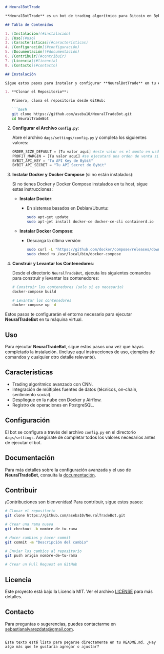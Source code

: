 ```markdown
# NeuralBotTrade

**NeuralBotTrade** es un bot de trading algorítmico para Bitcoin en Bybit. Utiliza una red neuronal convolucional que analiza datos técnicos, blockchain, sentimiento en redes, y otros indicadores para predecir movimientos de precio. Desarrollado en Python, desplegado en Google Cloud con Docker y Airflow, y registra operaciones en una base de datos PostgreSQL.

## Tabla de Contenidos

1. [Instalación](#instalación)
2. [Uso](#uso)
3. [Características](#características)
4. [Configuración](#configuración)
5. [Documentación](#documentación)
6. [Contribuir](#contribuir)
7. [Licencia](#licencia)
8. [Contacto](#contacto)

## Instalación

Sigue estos pasos para instalar y configurar **NeuralBotTrade** en tu entorno en la nube:

1. **Clonar el Repositorio**:

   Primero, clona el repositorio desde GitHub:

   ```bash
   git clone https://github.com/aseba10/NeuralTradeBot.git
   cd NeuralTradeBot
   ```

2. **Configurar el Archivo `config.py`**:

   Abre el archivo `dags/settings/config.py` y completa los siguientes valores:

   ```python
   ORDER_SIZE_DEFAULT = [Tu valor aquí] #este valor es el monto en usd de cada orden, por defecto 10
   PROFIT_MARGIN = [Tu valor aquí] #se ejecutará una orden de venta siempre que supere este margen de take profit con respecto a una orden de compra ejecutada
   BYBIT_API_KEY = "Tu API Key de Bybit"
   BYBIT_API_SECRET = "Tu API Secret de Bybit"
   ```

3. **Instalar Docker y Docker Compose** (si no están instalados):

   Si no tienes Docker y Docker Compose instalados en tu host, sigue estas instrucciones:

   - **Instalar Docker**:
     - En sistemas basados en Debian/Ubuntu:
       ```bash
       sudo apt-get update
       sudo apt-get install docker-ce docker-ce-cli containerd.io
       ```

   - **Instalar Docker Compose**:
     - Descarga la última versión:
       ```bash
       sudo curl -L "https://github.com/docker/compose/releases/download/v2.28.1/docker-compose-$(uname -s)-$(uname -m)" -o /usr/local/bin/docker-compose
       sudo chmod +x /usr/local/bin/docker-compose
       ```

4. **Construir y Levantar los Contenedores**:

   Desde el directorio `NeuralTradeBot`, ejecuta los siguientes comandos para construir y levantar los contenedores:

   ```bash
   # Construir los contenedores (solo si es necesario)
   docker-compose build

   # Levantar los contenedores
   docker-compose up -d
   ```

Estos pasos te configurarán el entorno necesario para ejecutar **NeuralTradeBot** en tu máquina virtual.

## Uso

Para ejecutar **NeuralTradeBot**, sigue estos pasos una vez que hayas completado la instalación. (Incluye aquí instrucciones de uso, ejemplos de comandos y cualquier otro detalle relevante).

## Características

- Trading algorítmico avanzado con CNN.
- Integración de múltiples fuentes de datos (técnicos, on-chain, sentimiento social).
- Despliegue en la nube con Docker y Airflow.
- Registro de operaciones en PostgreSQL.

## Configuración

El bot se configura a través del archivo `config.py` en el directorio `dags/settings`. Asegúrate de completar todos los valores necesarios antes de ejecutar el bot.

## Documentación

Para más detalles sobre la configuración avanzada y el uso de **NeuralTradeBot**, consulta la [documentación](link_to_docs).

## Contribuir

¡Contribuciones son bienvenidas! Para contribuir, sigue estos pasos:

```bash
# Clonar el repositorio
git clone https://github.com/aseba10/NeuralTradeBot.git

# Crear una rama nueva
git checkout -b nombre-de-tu-rama

# Hacer cambios y hacer commit
git commit -m "Descripción del cambio"

# Enviar los cambios al repositorio
git push origin nombre-de-tu-rama

# Crear un Pull Request en GitHub
```

## Licencia

Este proyecto está bajo la Licencia MIT. Ver el archivo [LICENSE](LICENSE) para más detalles.

## Contacto

Para preguntas o sugerencias, puedes contactarme en [sebastianalvarezdata@gmail.com](mailto:sebastianalvarezdata@gmail.com).

```

Este texto está listo para pegarse directamente en tu README.md. ¿Hay algo más que te gustaría agregar o ajustar?
